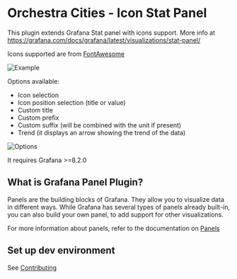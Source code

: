 # Orchestra Cities - Icon Stat Panel

This plugin extends Grafana Stat panel with icons support. More info at https://grafana.com/docs/grafana/latest/visualizations/stat-panel/

Icons supported are from [FontAwesome](https://fontawesome.com/)

![Example](https://raw.githubusercontent.com/orchestracities/statistics-panel/master/src/img/example.png)

Options available:
- Icon selection
- Icon position selection (title or value)
- Custom title
- Custom prefix
- Custom suffix (will be combined with the unit if present)
- Trend (it displays an arrow showing the trend of the data)

![Options](https://raw.githubusercontent.com/orchestracities/statistics-panel/master/options.png)

It requires Grafana >=8.2.0

## What is Grafana Panel Plugin?

Panels are the building blocks of Grafana. They allow you to visualize data in different ways. While Grafana has several types of panels already built-in, you can also build your own panel, to add support for other visualizations.

For more information about panels, refer to the documentation on [Panels](https://grafana.com/docs/grafana/latest/features/panels/panels/)

## Set up dev environment

See [Contributing](https://github.com/orchestracities/iconstat-panel/blob/master/CONTRIBUTING.md)
